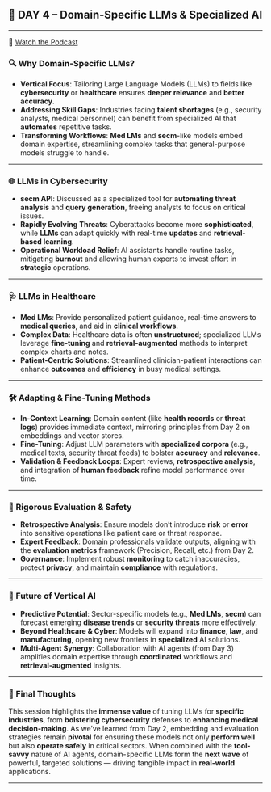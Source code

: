 ## 🧠 DAY 4 – Domain-Specific LLMs & Specialized AI

---

🔗 [Watch the Podcast](https://www.youtube.com/watch?v=MWqspvVvNzA)

### 🔍 Why Domain-Specific LLMs?

- **Vertical Focus**: Tailoring Large Language Models (LLMs) to fields like **cybersecurity** or **healthcare** ensures **deeper relevance** and **better accuracy**.  
- **Addressing Skill Gaps**: Industries facing **talent shortages** (e.g., security analysts, medical personnel) can benefit from specialized AI that **automates** repetitive tasks.  
- **Transforming Workflows**: **Med LMs** and **secm**-like models embed domain expertise, streamlining complex tasks that general-purpose models struggle to handle.

---

### 🌐 LLMs in Cybersecurity

- **secm API**: Discussed as a specialized tool for **automating threat analysis** and **query generation**, freeing analysts to focus on critical issues.  
- **Rapidly Evolving Threats**: Cyberattacks become more **sophisticated**, while **LLMs** can adapt quickly with real-time **updates** and **retrieval-based learning**.  
- **Operational Workload Relief**: AI assistants handle routine tasks, mitigating **burnout** and allowing human experts to invest effort in **strategic** operations.

---

### 🩺 LLMs in Healthcare

- **Med LMs**: Provide personalized patient guidance, real-time answers to **medical queries**, and aid in **clinical workflows**.  
- **Complex Data**: Healthcare data is often **unstructured**; specialized LLMs leverage **fine-tuning** and **retrieval-augmented** methods to interpret complex charts and notes.  
- **Patient-Centric Solutions**: Streamlined clinician-patient interactions can enhance **outcomes** and **efficiency** in busy medical settings.

---

### 🛠️ Adapting & Fine-Tuning Methods

- **In-Context Learning**: Domain content (like **health records** or **threat logs**) provides immediate context, mirroring principles from Day 2 on embeddings and vector stores.  
- **Fine-Tuning**: Adjust LLM parameters with **specialized corpora** (e.g., medical texts, security threat feeds) to bolster **accuracy** and **relevance**.  
- **Validation & Feedback Loops**: Expert reviews, **retrospective analysis**, and integration of **human feedback** refine model performance over time.

---

### 📏 Rigorous Evaluation & Safety

- **Retrospective Analysis**: Ensure models don’t introduce **risk** or **error** into sensitive operations like patient care or threat response.  
- **Expert Feedback**: Domain professionals validate outputs, aligning with the **evaluation metrics** framework (Precision, Recall, etc.) from Day 2.  
- **Governance**: Implement robust **monitoring** to catch inaccuracies, protect **privacy**, and maintain **compliance** with regulations.

---

### 🚀 Future of Vertical AI

- **Predictive Potential**: Sector-specific models (e.g., **Med LMs**, **secm**) can forecast emerging **disease trends** or **security threats** more effectively.  
- **Beyond Healthcare & Cyber**: Models will expand into **finance**, **law**, and **manufacturing**, opening new frontiers in **specialized** AI solutions.  
- **Multi-Agent Synergy**: Collaboration with AI agents (from Day 3) amplifies domain expertise through **coordinated** workflows and **retrieval-augmented** insights.

---

### 🧠 Final Thoughts

This session highlights the **immense value** of tuning LLMs for **specific industries**, from **bolstering cybersecurity** defenses to **enhancing medical decision-making**. As we’ve learned from Day 2, embedding and evaluation strategies remain **pivotal** for ensuring these models not only **perform well** but also **operate safely** in critical sectors. When combined with the **tool-savvy** nature of AI agents, domain-specific LLMs form the **next wave** of powerful, targeted solutions — driving tangible impact in **real-world** applications.

---